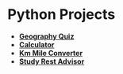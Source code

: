 # Python Projects
- [**Geography Quiz**](https://github.com/IsilEna/Python-/blob/main/Geography%20Quiz)
- [**Calculator**](https://github.com/IsilEna/PythonProjects/blob/main/Calculator)
- [**Km Mile Converter**](https://github.com/IsilEna/PythonProjects/blob/main/Km-Mile-Converter)
- [**Study Rest Advisor**](https://github.com/IsilEna/PythonProjects/blob/main/study-rest-advisor)
